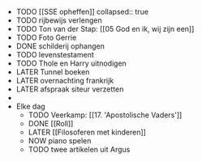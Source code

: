 - TODO [[SSE opheffen]]
  collapsed:: true
- TODO rijbewijs verlengen
- TODO Ton van der Stap: [[05 God en ik, wij zijn een]]
- TODO Foto Gerrie
- DONE schilderij ophangen
- TODO levenstestament
- TODO Thole en Harry uitnodigen
- LATER Tunnel boeken
- LATER overnachting frankrijk
- LATER afspraak siteur verzetten
-
- Elke dag
	- TODO Veerkamp: [[17. 'Apostolische Vaders']]
	- DONE [[Roll]]
	- LATER [[Filosoferen met kinderen]]
	- NOW piano spelen
	- TODO twee artikelen uit Argus
